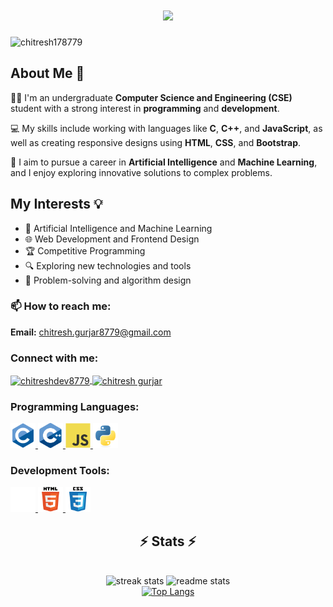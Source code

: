 <h1 align="center">
    <img src="https://readme-typing-svg.herokuapp.com/?font=Righteous&size=35&center=true&vCenter=true&width=500&height=70&duration=4000&lines=Hi+There!+👋;+I'm+Chitresh+Gurjar!;" />
</h1>
<p align="left"> <img src="https://komarev.com/ghpvc/?username=chitresh178779&label=Profile%20views&color=0e75b6&style=flat" alt="chitresh178779" /> </p>

  <h2>About Me 🌟</h2>
<p>
    👨‍💻 I'm an undergraduate <strong>Computer Science and Engineering (CSE)</strong> student with a strong interest in <strong>programming</strong> and <strong>development</strong>. 
</p>
<p>
    💻 My skills include working with languages like <strong>C</strong>, <strong>C++</strong>, and <strong>JavaScript</strong>, as well as creating responsive designs using <strong>HTML</strong>, <strong>CSS</strong>, and <strong>Bootstrap</strong>.
</p>
<p>
    🚀 I aim to pursue a career in <strong>Artificial Intelligence</strong> and <strong>Machine Learning</strong>, and I enjoy exploring innovative solutions to complex problems. 
</p>


  <!-- Interests Section -->
<h2>My Interests 💡</h2>
<ul>
    <li>🤖 Artificial Intelligence and Machine Learning</li>
    <li>🌐 Web Development and Frontend Design</li>
    <li>🏆 Competitive Programming</li>
    <li>🔍 Exploring new technologies and tools</li>
    <li>🧩 Problem-solving and algorithm design</li>
</ul>
<!-- Contact Section -->
<h3>📫 How to reach me:</h3>
<p><strong>Email:</strong> <a href="mailto:chitresh.gurjar8779@gmail.com">chitresh.gurjar8779@gmail.com</a></p>


  <!-- Social Links -->
  <h3>Connect with me:</h3>
  <p align="left">
      <a href="https://dev.to/chitreshdev8779" target="_blank">
          <img align="center" src="https://raw.githubusercontent.com/rahuldkjain/github-profile-readme-generator/master/src/images/icons/Social/devto.svg" alt="chitreshdev8779" height="30" width="40" />
      </a>
      <a href="https://linkedin.com/in/chitresh gurjar" target="_blank">
          <img align="center" src="https://raw.githubusercontent.com/rahuldkjain/github-profile-readme-generator/master/src/images/icons/Social/linked-in-alt.svg" alt="chitresh gurjar" height="30" width="40" />
      </a>
  </p>

  <!-- Programming Languages -->
  <h3>Programming Languages:</h3>
  <p align="left">
      <a href="https://www.cprogramming.com/" target="_blank" rel="noreferrer">
          <img src="https://raw.githubusercontent.com/devicons/devicon/master/icons/c/c-original.svg" alt="C" width="40" height="40" />
      </a>
      <a href="https://www.w3schools.com/cpp/" target="_blank" rel="noreferrer">
          <img src="https://raw.githubusercontent.com/devicons/devicon/master/icons/cplusplus/cplusplus-original.svg" alt="C++" width="40" height="40" />
      </a>
      <a href="https://developer.mozilla.org/en-US/docs/Web/JavaScript" target="_blank" rel="noreferrer">
          <img src="https://raw.githubusercontent.com/devicons/devicon/master/icons/javascript/javascript-original.svg" alt="JavaScript" width="40" height="40" />
      </a>
      <a href="https://www.python.org" target="_blank" rel="noreferrer">
          <img src="https://raw.githubusercontent.com/devicons/devicon/master/icons/python/python-original.svg" alt="Python" width="40" height="40" />
      </a>
  </p>

  <!-- Development Tools -->
  <h3>Development Tools:</h3>
  <p align="left">
    <a href="https://getbootstrap.com" target="_blank" rel="noreferrer">
    <img src="https://raw.githubusercontent.com/devicons/devicon/master/icons/bootstrap/bootstrap-original-wordmark.svg" alt="Bootstrap" width="40" height="40" style="filter: brightness(0) invert(1);" />
</a>


    
  <a href="https://www.w3.org/html/" target="_blank" rel="noreferrer">
      <img src="https://raw.githubusercontent.com/devicons/devicon/master/icons/html5/html5-original-wordmark.svg" alt="HTML5" width="40" height="40" />
  </a>
  <a href="https://www.w3schools.com/css/" target="_blank" rel="noreferrer">
      <img src="https://raw.githubusercontent.com/devicons/devicon/master/icons/css3/css3-original-wordmark.svg" alt="CSS3" width="40" height="40" />
  </a>
  </p>

  <!-- GitHub Stats -->

<h2 align="center">⚡ Stats ⚡</h2>
<br>
<div align="center">
  <!-- Streak Stats -->
  <img width="413" src="https://streak-stats.demolab.com/?user=chitresh178779&count_private=true&theme=react&border_radius=10" alt="streak stats"/>
  
  <!-- General GitHub Stats -->
  <img width="390" src="https://github-readme-stats.vercel.app/api?username=chitresh178779&count_private=true&show_icons=true&theme=react&rank_icon=github&border_radius=10" alt="readme stats" />
  
  <!-- Top Languages -->
  <br>
  <a href="https://github.com/KeertanaGupta/github-readme-stats">
    <img src="https://github-readme-stats.vercel.app/api/top-langs/?username=chitresh178779&count_private=true&show_icons=true&theme=react&rank_icon=github&border_radius=10" alt="Top Langs" />
  </a>
</div>
<br/>




